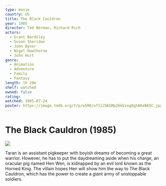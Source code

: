 ```yaml
---
type: movie
country: US
title: The Black Cauldron
year: 1985
director: Ted Berman, Richard Rich
actors:
  - Grant Bardsley
  - Susan Sheridan
  - John Byner
  - Nigel Hawthorne
  - John Hurt
genre:
  - Animation
  - Adventure
  - Family
  - Fantasy
length: 1h 20m
shelf: watched
owned: false
rating:
watched: 1985-07-24
poster: https://image.tmdb.org/t/p/w500/ef11J5KGMp26kEzeg8ghAKeB65C.jpg
---
```


# The Black Cauldron (1985)

![](https://image.tmdb.org/t/p/w500/ef11J5KGMp26kEzeg8ghAKeB65C.jpg)

Taran is an assistant pigkeeper with boyish dreams of becoming a great warrior. However, he has to put the daydreaming aside when his charge, an oracular pig named Hen Wen, is kidnapped by an evil lord known as the Horned King. The villain hopes Hen will show him the way to The Black Cauldron, which has the power to create a giant army of unstoppable soldiers.
